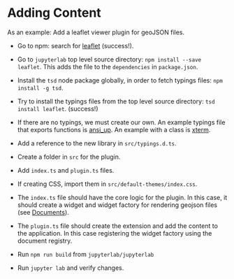 # Adding Content

As an example: Add a leaflet viewer plugin for geoJSON files.

- Go to npm: search for [leaflet](https://www.npmjs.com/package/leaflet) (success!).
- Go to `jupyterlab` top level source directory: `npm install --save leaflet`.  This adds the file to the `dependencies` in `package.json`.
- Install the `tsd` node package globally, in order to fetch typings
files: `npm install -g tsd`.
- Try to install the typings files from the top level source directory:
`tsd install leaflet`. (success!)
- If there are no typings, we must create our own.  An example typings file that exports functions is [ansi_up](https://github.com/jupyterlab/jupyterlab/blob/master/packages/rendermime/typings/ansi_up/ansi_up.d.ts).  An example with a class is [xterm](https://github.com/jupyterlab/jupyterlab/blob/master/packages/terminal/typings/xterm/xterm.d.ts).
- Add a reference to the new library in `src/typings.d.ts`.
- Create a folder in `src` for the plugin.
- Add  `index.ts` and `plugin.ts` files.
- If creating CSS, import them in `src/default-themes/index.css`.
- The `index.ts` file should have the core logic for the plugin.  In
this case, it should create a widget and widget factory for rendering geojson 
files (see [Documents](documents.md)).
- The `plugin.ts` file should create the extension and add the content
to the application.  In this case registering the widget factory using
the document registry.

- Run `npm run build` from `jupyterlab/jupyterlab`
- Run `jupyter lab` and verify changes.
